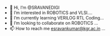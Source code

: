 - 👋 Hi, I’m @SRAVANEDIGI
- 👀 I’m interested in ROBOTICS and VLSI....
- 🌱 I’m currently learning VERILOG RTL Coding...
- 💞️ I’m looking to collaborate on ROBOTICS ...
- 📫 How to reach me esravankumar@kgr.ac.in ...

<!---
SRAVANEDIGI/SRAVANEDIGI is a ✨ special ✨ repository because its `README.md` (this file) appears on your GitHub profile.
You can click the Preview link to take a look at your changes.
--->

